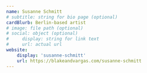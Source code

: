 ```yaml
---
name: Susanne Schmitt
# subtitle: string for bio page (optional)
cardBlurb: Berlin-based artist
# image: file path (optional)
# social: object (optional)
#     display: string for link text
#     url: actual url
website:
    display: 'susanne-schmitt'
    url: https://blakeandvargas.com/susanne-schmitt
---
```

